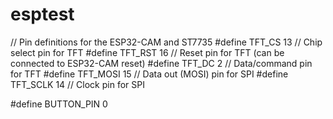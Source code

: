 # esptest


// Pin definitions for the ESP32-CAM and ST7735
#define TFT_CS 13    // Chip select pin for TFT
#define TFT_RST 16   // Reset pin for TFT (can be connected to ESP32-CAM reset)
#define TFT_DC 2     // Data/command pin for TFT
#define TFT_MOSI 15  // Data out (MOSI) pin for SPI
#define TFT_SCLK 14  // Clock pin for SPI

#define BUTTON_PIN 0 